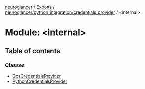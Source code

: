 [neuroglancer](../README.md) / [Exports](../modules.md) / [neuroglancer/python\_integration/credentials\_provider](neuroglancer_python_integration_credentials_provider.md) / <internal\>

# Module: <internal\>

## Table of contents

### Classes

- [GcsCredentialsProvider](../classes/neuroglancer_python_integration_credentials_provider._internal_.GcsCredentialsProvider.md)
- [PythonCredentialsProvider](../classes/neuroglancer_python_integration_credentials_provider._internal_.PythonCredentialsProvider.md)
